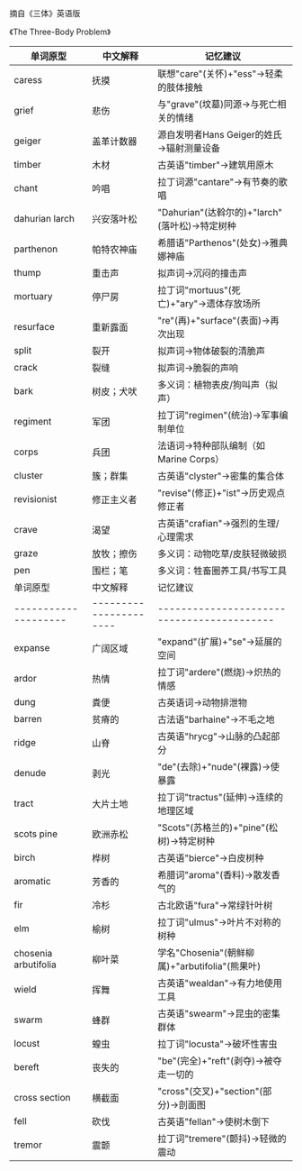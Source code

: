 摘自《三体》英语版

《The Three-Body Problem》

| 单词原型          | 中文解释               | 记忆建议                                   |
|------------------|----------------------|------------------------------------------|
| caress           | 抚摸                 | 联想"care"(关怀)+"ess"→轻柔的肢体接触        |
| grief            | 悲伤                 | 与"grave"(坟墓)同源→与死亡相关的情绪          |
| geiger           | 盖革计数器           | 源自发明者Hans Geiger的姓氏→辐射测量设备      |
| timber           | 木材                 | 古英语"timber"→建筑用原木                   |
| chant            | 吟唱                 | 拉丁词源"cantare"→有节奏的歌唱               |
| dahurian larch   | 兴安落叶松           | "Dahurian"(达斡尔的)+"larch"(落叶松)→特定树种 |
| parthenon        | 帕特农神庙           | 希腊语"Parthenos"(处女)→雅典娜神庙            |
| thump            | 重击声               | 拟声词→沉闷的撞击声                         |
| mortuary         | 停尸房               | 拉丁词"mortuus"(死亡)+"ary"→遗体存放场所      |
| resurface        | 重新露面             | "re"(再)+"surface"(表面)→再次出现            |
| split            | 裂开                 | 拟声词→物体破裂的清脆声                      |
| crack            | 裂缝                 | 拟声词→脆裂的声响                           |
| bark             | 树皮；犬吠           | 多义词：植物表皮/狗叫声（拟声）               |
| regiment         | 军团                 | 拉丁词"regimen"(统治)→军事编制单位            |
| corps            | 兵团                 | 法语词→特种部队编制（如Marine Corps）         |
| cluster          | 簇；群集             | 古英语"clyster"→密集的集合体                 |
| revisionist      | 修正主义者           | "revise"(修正)+"ist"→历史观点修正者           |
| crave            | 渴望                 | 古英语"crafian"→强烈的生理/心理需求           |
| graze            | 放牧；擦伤           | 多义词：动物吃草/皮肤轻微破损                 |
| pen              | 围栏；笔             | 多义词：牲畜圈养工具/书写工具                 |
| 单词原型            | 中文解释               | 记忆建议                                   |
|--------------------|----------------------|------------------------------------------|
| expanse            | 广阔区域             | "expand"(扩展)+"se"→延展的空间              |
| ardor              | 热情                 | 拉丁词"ardere"(燃烧)→炽热的情感              |
| dung               | 粪便                 | 古英语词→动物排泄物                        |
| barren             | 贫瘠的               | 古法语"barhaine"→不毛之地                   |
| ridge              | 山脊                 | 古英语"hrycg"→山脉的凸起部分                 |
| denude             | 剥光                 | "de"(去除)+"nude"(裸露)→使暴露               |
| tract              | 大片土地             | 拉丁词"tractus"(延伸)→连续的地理区域          |
| scots pine         | 欧洲赤松             | "Scots"(苏格兰的)+"pine"(松树)→特定树种       |
| birch              | 桦树                 | 古英语"bierce"→白皮树种                     |
| aromatic           | 芳香的               | 希腊词"aroma"(香料)→散发香气的               |
| fir                | 冷杉                 | 古北欧语"fura"→常绿针叶树                   |
| elm                | 榆树                 | 拉丁词"ulmus"→叶片不对称的树种                |
| chosenia arbutifolia | 柳叶菜               | 学名"Chosenia"(朝鲜柳属)+"arbutifolia"(熊果叶)|
| wield              | 挥舞                 | 古英语"wealdan"→有力地使用工具               |
| swarm              | 蜂群                 | 古英语"swearm"→昆虫的密集群体                |
| locust             | 蝗虫                 | 拉丁词"locusta"→破坏性害虫                   |
| bereft             | 丧失的               | "be"(完全)+"reft"(剥夺)→被夺走一切的          |
| cross section      | 横截面               | "cross"(交叉)+"section"(部分)→剖面图          |
| fell               | 砍伐                 | 古英语"fellan"→使树木倒下                    |
| tremor             | 震颤                 | 拉丁词"tremere"(颤抖)→轻微的震动              |